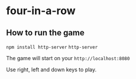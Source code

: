 # four-in-a-row

## How to run the game

`npm install http-server`
`http-server`

The game will start on your `http://localhost:8080`

Use right, left and down keys to play.
